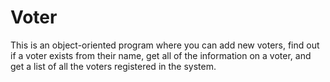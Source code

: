 # Voter
This is an object-oriented program where you can add new voters, find out if a voter exists from their name,
get all of the information on a voter,
and get a list of all the voters registered in the system.
